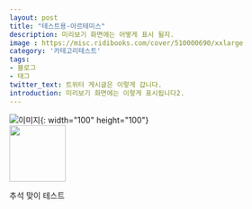 ```yaml
---
layout: post
title: "테스트용-아르테미스"
description: 미리보기 화면에는 어떻게 표시 될지.
image : https://misc.ridibooks.com/cover/510000690/xxlarge
category: '카테고리테스트'
tags:
- 블로그
- 태그
twitter_text: 트위터 게시글은 이렇게 갑니다.
introduction: 미리보기 화면에는 이렇게 표시됩니다2.
---
```

![이미지](https://misc.ridibooks.com/cover/510000690/xxlarge){: width="100" height="100"}  
<img src="https://misc.ridibooks.com/cover/510000690/xxlarge" width="100px" height="100px">  

추석 맞이 테스트



